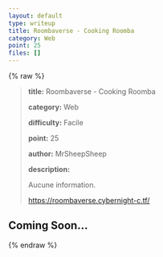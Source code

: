 ```yaml
---
layout: default
type: writeup
title: Roombaverse - Cooking Roomba
category: Web
point: 25
files: []
---
```


{% raw %}
> **title:** Roombaverse - Cooking Roomba
>
> **category:** Web
>
> **difficulty:** Facile
>
> **point:** 25
>
> **author:** MrSheepSheep
>
> **description:**
>
> Aucune information.
>
> 
>
> https://roombaverse.cybernight-c.tf/

## Coming Soon...

{% endraw %}
